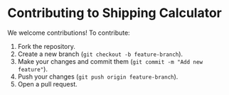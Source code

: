 # Contributing to Shipping Calculator
We welcome contributions! To contribute:
1. Fork the repository.
2. Create a new branch (`git checkout -b feature-branch`).
3. Make your changes and commit them (`git commit -m "Add new feature"`).
4. Push your changes (`git push origin feature-branch`).
5. Open a pull request.
